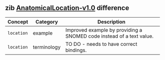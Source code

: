 ## zib [AnatomicalLocation-v1.0](https://zibs.nl/wiki/AnatomicalLocation-v1.0(2020EN)]) difference

| Concept         | Category          | Description                             | 
|-----------------|-------------------|-----------------------------------------|
|`location` | example | Improved example by providing a SNOMED code instead of a text value.
|`location` | terminology | TO DO - needs to have correct bindings.


